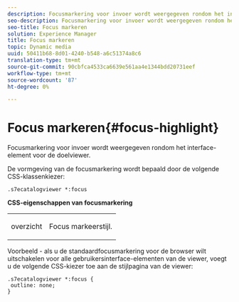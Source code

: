 ```yaml
---
description: Focusmarkering voor invoer wordt weergegeven rondom het interface-element voor de doelviewer.
seo-description: Focusmarkering voor invoer wordt weergegeven rondom het interface-element voor de doelviewer.
seo-title: Focus markeren
solution: Experience Manager
title: Focus markeren
topic: Dynamic media
uuid: 50411b68-8d01-4240-b548-a6c51374a8c6
translation-type: tm+mt
source-git-commit: 90cbfca4533ca6639e561aa4e1344bdd20731eef
workflow-type: tm+mt
source-wordcount: '87'
ht-degree: 0%

---
```



# Focus markeren{#focus-highlight}

Focusmarkering voor invoer wordt weergegeven rondom het interface-element voor de doelviewer.

<!--<a id="section_E8B3D0BF9FF548F188F717D6EA65EC32"></a>-->

De vormgeving van de focusmarkering wordt bepaald door de volgende CSS-klassenkiezer:

```
.s7ecatalogviewer *:focus
```

**CSS-eigenschappen van focusmarkering**

<table id="table_C48C56E696304C9BAFEE71BA9EA9A174"> 
 <tbody> 
  <tr> 
   <td colname="col1"> <p> <span class="codeph"> overzicht  </span> </p> </td> 
   <td colname="col2"> <p> Focus markeerstijl. </p> </td> 
  </tr> 
 </tbody> 
</table>

Voorbeeld - als u de standaardfocusmarkering voor de browser wilt uitschakelen voor alle gebruikersinterface-elementen van de viewer, voegt u de volgende CSS-kiezer toe aan de stijlpagina van de viewer:

```
.s7ecatalogviewer *:focus { 
 outline: none; 
}
```

